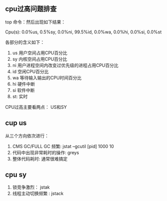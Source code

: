 ## cpu过高问题排查

top 命令：然后出现如下结果：

Cpu(s):  0.0%us,  0.5%sy,  0.0%ni, 99.5%id,  0.0%wa,  0.0%hi,  0.0%si,  0.0%st

各部分的含义如下：
1. us 用户空间占用CPU百分比
2. sy 内核空间占用CPU百分比
3. ni 用户进程空间内改变过优先级的进程占用CPU百分比
4. id 空闲CPU百分比
5. wa 等待输入输出的CPU时间百分比
6. hi 硬件中断
7. si 软件中断
8. st: 实时

CPU过高主要看两点： US和SY

## cup us
从三个方向依次进行：
1. CMS GC/FULL GC 频繁: jstat –gcutil [pid] 1000 10
2. 代码中出现非常耗时的操作: greys
3. 整体代码耗时: 通常很难搞定

## cpu sy
1. 锁竞争激烈： jstak
2. 线程主动切换频繁 : jstack
